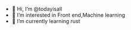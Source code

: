 - 👋 Hi, I’m @todayisall
- 👀 I’m interested in Front end,Machine learning
- 🌱 I’m currently learning rust

<!---
todayisall/todayisall is a ✨ special ✨ repository because its `README.md` (this file) appears on your GitHub profile.
You can click the Preview link to take a look at your changes.
--->
